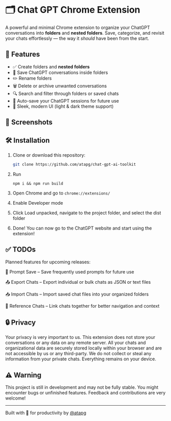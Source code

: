 # 🗂️ Chat GPT Chrome Extension

A powerful and minimal Chrome extension to organize your ChatGPT conversations into **folders** and **nested folders**. Save, categorize, and revisit your chats effortlessly — the way it _should_ have been from the start.

## 🚀 Features

-   ✅ Create folders and **nested folders**
-   💬 Save ChatGPT conversations inside folders
-   ✏️ Rename folders
-   🗑️ Delete or archive unwanted conversations
-   🔍 Search and filter through folders or saved chats
-   💾 Auto-save your ChatGPT sessions for future use
-   🌙 Sleek, modern UI (light & dark theme support)

## 📸 Screenshots

## 🛠️ Installation

1. Clone or download this repository:

    ```bash
    git clone https://github.com/atapg/chat-gpt-ai-toolkit
    ```

2. Run

    ```bashe
    npm i && npm run build

    ```

3. Open Chrome and go to `chrome://extensions/`

4. Enable Developer mode

5. Click Load unpacked, navigate to the project folder, and select the dist folder

6. Done! You can now go to the ChatGPT website and start using the extension!

## ✅ TODOs

Planned features for upcoming releases:

📌 Prompt Save – Save frequently used prompts for future use

📤 Export Chats – Export individual or bulk chats as JSON or text files

📥 Import Chats – Import saved chat files into your organized folders

🔗 Reference Chats – Link chats together for better navigation and context

## 🔒 Privacy

Your privacy is very important to us. This extension does not store your conversations or any data on any remote server. All your chats and organizational data are securely stored locally within your browser and are not accessible by us or any third-party. We do not collect or steal any information from your private chats.
Everything remains on your device.

## ⚠️ Warning

This project is still in development and may not be fully stable.
You might encounter bugs or unfinished features.
Feedback and contributions are very welcome!

---

Built with 💚 for productivity by [@atapg](https://github.com/atapg)
